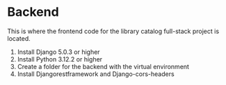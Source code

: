 # Backend
This is where the frontend code for the library catalog full-stack project is located.

1. Install Django 5.0.3 or higher
2. Install Python 3.12.2 or higher
3. Create a folder for the backend with the virtual environment
4. Install Djangorestframework and Django-cors-headers
